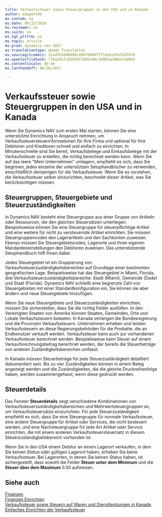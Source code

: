 ```yaml
---
title: Verkaufssteuer sowie Steuergruppen in den USA und in Kanada
author: edupont04
ms.custom: na
ms.date: 09/22/2016
ms.reviewer: na
ms.suite: na
ms.tgt_pltfrm: na
ms.topic: article
ms-prod: dynamics-nav-2017
ms.translationtype: Human Translation
ms.sourcegitcommit: 51adfb3588099c496f0946ff71da5c6fe518f070
ms.openlocfilehash: f70a191fc8392bf1685c08c7e905ac96ba7ed069
ms.contentlocale: de-de
ms.lasthandoff: 06/26/2017

---
```


# <a name="sales-tax-and-tax-groups-in-the-us-and-canada"></a>Verkaufssteuer sowie Steuergruppen in den USA und in Kanada
Wenn Sie Dynamics NAV zum ersten Mal starten, können Sie eine unterstützte Einrichtung in Anspruch nehmen, um Verkaufssteuersteuerinformationen für Ihre Firma und optional für Ihre Debitoren und Kreditoren schnell und einfach zu einrichten. In Minutenschnelle sind Sie bereit, Verkaufsbelege und Einkaufsbelege mit der Verkaufssteuer zu erstellen, die richtig berechnet werden kann.
Wenn Sie auf das leere "Mein Unternehmen" umlagern, empfiehlt es sich, dass Sie beginnen, jedes einzelne der unterstützen Setuphandbücher zu verwenden, einschließlich demjenigen für die Verkaufssteuer. Wenn Sie es vorziehen, die Verkaufssteuer selber einzurichten, beschreibt dieser Artikel, was Sie berücksichtigen müssen.  

## <a name="tax-groups-tax-areas-and-tax-jurisdictions"></a>Steuergruppen, Steuergebiete und Steuerzuständigkeiten
In Dynamics NAV besteht eine Steuergruppe aus einer Gruppe von Artikeln oder Ressourcen, die den gleichen Steuersätzen unterliegen. Beispielsweise können Sie eine Steuergruppe für steuerpflichtige Artikel und eine weitere für nicht zu versteuernde Artikel einrichten. Sie müssen Steuergruppencodes den Lagerartikeln und den Sachkonten zuweisen. Ebenso müssen Sie Steuergebietscodes, Lagerorte und Ihren eigenen Mandanteneinstellungen den Debitoren zuweisen. Das unterstützende Setuphandbuch hilft Ihnen dabei.  

Jedes Steuergebiet ist ein Gruppierung von Verkaufssteuerzuständigkeitsbereichen auf Grundlage einer bestimmten geografischen Lage. Beispielsweise hat das Steuergebiet in Miami, Florida, drei Verkaufssteuerzuständigkeitsbereiche: Stadt (Miami), Gemeinde (Dade) und Staat (Florida). Dynamics NAV schließt eine begrenzte Zahl von Steuergebieten mit einer Standardkonfiguration ein, Sie können sie aber ändern und neue Steuergebiete hinzufügen.  

Wenn Sie neue Steuergebiete und Steuerzuständigkeiten einrichten, müssen Sie sicherstellen, dass Sie die richtig Felder ausfüllen. In den Vereinigten Staaten von Amerika können Staaten, Gemeinden, Orte und Lokale Verkaufssteuern belasten. In Kanada verlangen die Bundesregierung und die Provinzen Verkaufssteuern. Unternehmen erheben und leisten Verkaufssteuern an diese Regierungsbehörden für die Produkte, die an Endbenutzer verkauft werden. Verkaufssteuer kann auch zur vorhandenen Verkaufssteuer berechnet werden. Beispielsweise kann Steuer auf einem Verkaufsrechnungsbetrag berechnet werden, der bereits die Steuerbeträge von anderen Zuständigkeitsbereichen umfasst.  

In Kanada müssen Steuerbeträge für jede Steuerzuständigkeit detailliert dokumentiert sein. Bis zu vier Zuständigkeiten können in einem Beleg angezeigt werden und die Zuständigkeiten, die die gleiche Druckreihenfolge haben, werden zusammengefasst, wenn diese gedruckt werden.

## <a name="tax-details"></a>Steuerdetails
Das Fenster **Steuerdetails** zeigt verschiedene Kombinationen von Verkaufssteuerzuständigkeitsbereichen und Mehrwertsteuergruppen an, um Verkaufssteuersätze einzurichten. Für jede Steuerzuständigkeit empfiehlt es sich, dass Sie eine Steuergruppe für normale Verkaufssteuer, eine andere Steuergruppe für Artikel oder Services, die nicht besteuert werden, und eine Nachsteuergruppe für jede Art Artikel oder Service einrichten, die mit einem anderen Verkaufssteuersteuersatz in diesem Steuerzuständigkeitsbereich vorhanden ist.  

Wenn Sie in den USA einem Debitor an einem Lagerort verkaufen, in dem Sie keinen *Status* oder gültigen Lagerort haben, erheben Sie keine Verkaufssteuer. Bei Lagerorten, in denen Sie keinen Status haben, ist sichergestellt, dass sowohl die Felder **Steuer unter dem Minimum** und die **Steuer über dem Maximum** 0.00 aufweisen.  

## <a name="see-also"></a>Siehe auch
[Finanzen](finance-setup.md)  
[Finanzen Einrichten](finance-setup-setup-finance-setup.md)  
[Verkaufssteuer sowie Steuern auf Waren und Dienstleistungen in Kanada](ca-finance-setup-tax.md)  
[Einfaches Einrichten der Verkaufssteuer](https://madeira.microsoft.com/en-us/blog/sales-tax-setup-made-easy)  

